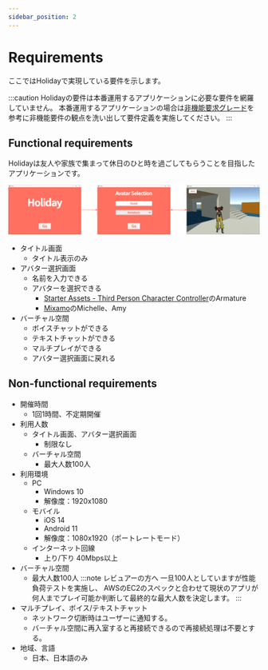 ```yaml
---
sidebar_position: 2
---
```


# Requirements

ここではHolidayで実現している要件を示します。

:::caution
Holidayの要件は本番運用するアプリケーションに必要な要件を網羅していません。
本番運用するアプリケーションの場合は[非機能要求グレード](https://www.ipa.go.jp/sec/softwareengineering/std/ent03-b.html)を参考に非機能要件の観点を洗い出して要件定義を実施してください。
:::

## Functional requirements

Holidayは友人や家族で集まって休日のひと時を過ごしてもらうことを目指したアプリケーションです。

![holiday](/img/holiday.png)

- タイトル画面
  - タイトル表示のみ
- アバター選択画面
  - 名前を入力できる
  - アバターを選択できる
    - [Starter Assets - Third Person Character Controller](https://assetstore.unity.com/packages/essentials/starter-assets-third-person-character-controller-196526)のArmature
    - [Mixamo](https://www.mixamo.com)のMichelle、Amy
- バーチャル空間
  - ボイスチャットができる
  - テキストチャットができる
  - マルチプレイができる
  - アバター選択画面に戻れる

## Non-functional requirements

- 開催時間
  - 1回1時間、不定期開催
- 利用人数
  - タイトル画面、アバター選択画面
    - 制限なし
  - バーチャル空間
    - 最大人数100人
- 利用環境
  - PC
    - Windows 10
    - 解像度：1920x1080
  - モバイル
    - iOS 14
    - Android 11
    - 解像度：1080x1920（ポートレートモード）
  - インターネット回線
    - 上り/下り 40Mbps以上
- バーチャル空間
  - 最大人数100人
    :::note レビュアーの方へ
    一旦100人としていますが性能負荷テストを実施し、
    AWSのEC2のスペックと合わせて現状のアプリが何人までプレイ可能か判断して最終的な最大人数を決定します。
    :::
- マルチプレイ、ボイス/テキストチャット
  - ネットワーク切断時はユーザーに通知する。
  - バーチャル空間に再入室すると再接続できるので再接続処理は不要とする。
- 地域、言語
  - 日本、日本語のみ

<!--
    - マルチプレイ
      - 100人目まではマルチプレイに参加できる
        - 自分が全員に表示される
      - 101～120人目までは待機状態となりマルチプレイに参加できない
        - 自分が非表示、100人の様子は見える
        - 待機状態、他の人から見えていないことをユーザに通知
        - 他の人が抜けて順番が回ってくるとマルチプレイに参加できる
        - マルチプレイに参加したことをユーザに通知
      - 121人目以降はステージにアクセスできない
        - 人数オーバーでアクセスできないことをユーザに通知
    - テキストチャット
      - 待機状態を含めた120人全員が使用できる
    - ボイスチャット
      - 待機状態を含めた120人全員が使用できる
-->